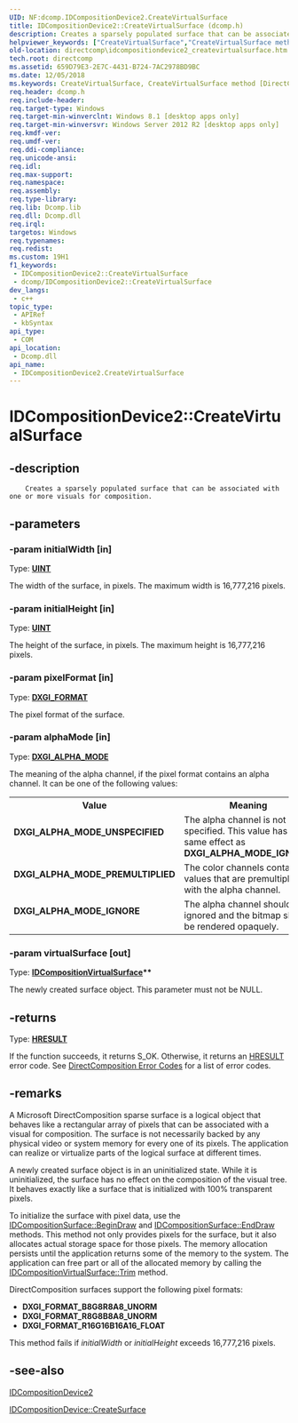```yaml
---
UID: NF:dcomp.IDCompositionDevice2.CreateVirtualSurface
title: IDCompositionDevice2::CreateVirtualSurface (dcomp.h)
description: Creates a sparsely populated surface that can be associated with one or more visuals for composition.
helpviewer_keywords: ["CreateVirtualSurface","CreateVirtualSurface method [DirectComposition]","CreateVirtualSurface method [DirectComposition]","IDCompositionDevice2 interface","DXGI_ALPHA_MODE_IGNORE","DXGI_ALPHA_MODE_PREMULTIPLIED","DXGI_ALPHA_MODE_UNSPECIFIED","IDCompositionDevice2 interface [DirectComposition]","CreateVirtualSurface method","IDCompositionDevice2.CreateVirtualSurface","IDCompositionDevice2::CreateVirtualSurface","dcomp/IDCompositionDevice2::CreateVirtualSurface","directcomp.idcompositiondevice2_createvirtualsurface"]
old-location: directcomp\idcompositiondevice2_createvirtualsurface.htm
tech.root: directcomp
ms.assetid: 659D79E3-2E7C-4431-B724-7AC2978BD9BC
ms.date: 12/05/2018
ms.keywords: CreateVirtualSurface, CreateVirtualSurface method [DirectComposition], CreateVirtualSurface method [DirectComposition],IDCompositionDevice2 interface, DXGI_ALPHA_MODE_IGNORE, DXGI_ALPHA_MODE_PREMULTIPLIED, DXGI_ALPHA_MODE_UNSPECIFIED, IDCompositionDevice2 interface [DirectComposition],CreateVirtualSurface method, IDCompositionDevice2.CreateVirtualSurface, IDCompositionDevice2::CreateVirtualSurface, dcomp/IDCompositionDevice2::CreateVirtualSurface, directcomp.idcompositiondevice2_createvirtualsurface
req.header: dcomp.h
req.include-header: 
req.target-type: Windows
req.target-min-winverclnt: Windows 8.1 [desktop apps only]
req.target-min-winversvr: Windows Server 2012 R2 [desktop apps only]
req.kmdf-ver: 
req.umdf-ver: 
req.ddi-compliance: 
req.unicode-ansi: 
req.idl: 
req.max-support: 
req.namespace: 
req.assembly: 
req.type-library: 
req.lib: Dcomp.lib
req.dll: Dcomp.dll
req.irql: 
targetos: Windows
req.typenames: 
req.redist: 
ms.custom: 19H1
f1_keywords:
 - IDCompositionDevice2::CreateVirtualSurface
 - dcomp/IDCompositionDevice2::CreateVirtualSurface
dev_langs:
 - c++
topic_type:
 - APIRef
 - kbSyntax
api_type:
 - COM
api_location:
 - Dcomp.dll
api_name:
 - IDCompositionDevice2.CreateVirtualSurface
---
```


# IDCompositionDevice2::CreateVirtualSurface


## -description

        Creates a sparsely populated surface that can be associated with one or more visuals for composition.

## -parameters

### -param initialWidth [in]

Type: <b><a href="https://docs.microsoft.com/windows/desktop/WinProg/windows-data-types">UINT</a></b>

The width of the surface, in pixels. The maximum width is 16,777,216 pixels.

### -param initialHeight [in]

Type: <b><a href="https://docs.microsoft.com/windows/desktop/WinProg/windows-data-types">UINT</a></b>

The height of the surface, in pixels. The maximum height is 16,777,216 pixels.

### -param pixelFormat [in]

Type: <b><a href="https://docs.microsoft.com/windows/desktop/api/dxgiformat/ne-dxgiformat-dxgi_format">DXGI_FORMAT</a></b>

The pixel format of the surface.

### -param alphaMode [in]

Type: <b><a href="https://docs.microsoft.com/windows/desktop/api/dxgi1_2/ne-dxgi1_2-dxgi_alpha_mode">DXGI_ALPHA_MODE</a></b>

The meaning of the alpha channel, if the pixel format contains an alpha channel. It can be one of the following values:

<table>
<tr>
<th>Value</th>
<th>Meaning</th>
</tr>
<tr>
<td width="40%"><a id="DXGI_ALPHA_MODE_UNSPECIFIED"></a><a id="dxgi_alpha_mode_unspecified"></a><dl>
<dt><b>DXGI_ALPHA_MODE_UNSPECIFIED</b></dt>
</dl>
</td>
<td width="60%">
The alpha channel is not specified. This value has the same effect as <b>DXGI_ALPHA_MODE_IGNORE</b>.

</td>
</tr>
<tr>
<td width="40%"><a id="DXGI_ALPHA_MODE_PREMULTIPLIED"></a><a id="dxgi_alpha_mode_premultiplied"></a><dl>
<dt><b>DXGI_ALPHA_MODE_PREMULTIPLIED</b></dt>
</dl>
</td>
<td width="60%">
The color channels contain values that are premultiplied with the alpha channel.


</td>
</tr>
<tr>
<td width="40%"><a id="DXGI_ALPHA_MODE_IGNORE"></a><a id="dxgi_alpha_mode_ignore"></a><dl>
<dt><b>DXGI_ALPHA_MODE_IGNORE</b></dt>
</dl>
</td>
<td width="60%">
The alpha channel should be ignored and the bitmap should be rendered opaquely.

</td>
</tr>
</table>

### -param virtualSurface [out]

Type: <b><a href="https://docs.microsoft.com/windows/desktop/api/dcomp/nn-dcomp-idcompositionvirtualsurface">IDCompositionVirtualSurface</a>**</b>

The newly created surface object. This parameter must not be NULL.

## -returns

Type: <b><a href="https://docs.microsoft.com/windows/desktop/WinProg/windows-data-types">HRESULT</a></b>

If the function succeeds, it returns S_OK. Otherwise, it returns an <a href="https://docs.microsoft.com/windows/desktop/WinProg/windows-data-types">HRESULT</a> error code. See <a href="https://docs.microsoft.com/windows/desktop/directcomp/directcomposition-error-codes">DirectComposition Error Codes</a>  for a list of error codes.

## -remarks

A Microsoft DirectComposition sparse surface is a logical object that behaves like a rectangular array of pixels that can be associated with a visual for composition. The surface is not necessarily backed by any physical video or system memory for every one of its pixels. The application can realize or virtualize parts of the logical surface at different times.



A newly created surface object is in an uninitialized state. While it is uninitialized, the surface has no effect on the composition of the visual tree. It behaves exactly like a surface that is initialized with 100% transparent pixels. 

To initialize the surface with pixel data, use the <a href="https://docs.microsoft.com/windows/desktop/api/dcomp/nf-dcomp-idcompositionsurface-begindraw">IDCompositionSurface::BeginDraw</a> and <a href="https://docs.microsoft.com/windows/desktop/api/dcomp/nf-dcomp-idcompositionsurface-enddraw">IDCompositionSurface::EndDraw</a> methods. This method not only provides pixels for the surface, but it also allocates actual storage space for those pixels. The memory allocation persists until the application returns some of the memory to the system. The application can free part or all of the allocated memory by calling the <a href="https://docs.microsoft.com/windows/desktop/api/dcomp/nf-dcomp-idcompositionvirtualsurface-trim">IDCompositionVirtualSurface::Trim</a> method.

DirectComposition surfaces support the following pixel formats:

<ul>
<li><b>DXGI_FORMAT_B8G8R8A8_UNORM</b></li>
<li><b>DXGI_FORMAT_R8G8B8A8_UNORM</b></li>
<li><b>DXGI_FORMAT_R16G16B16A16_FLOAT</b></li>
</ul>
This method fails if <i>initialWidth</i> or <i>initialHeight</i> exceeds 16,777,216 pixels.

## -see-also

<a href="https://docs.microsoft.com/windows/desktop/api/dcomp/nn-dcomp-idcompositiondevice2">IDCompositionDevice2</a>



<a href="https://docs.microsoft.com/windows/desktop/api/dcomp/nf-dcomp-idcompositiondevice-createsurface">IDCompositionDevice::CreateSurface</a>


